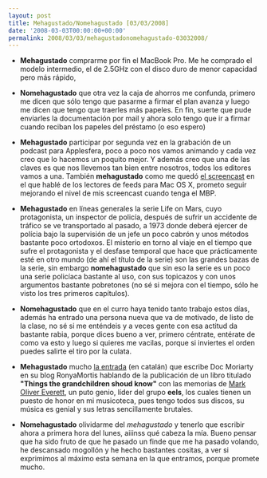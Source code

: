 ```yaml
---
layout: post
title: Mehagustado/Nomehagustado [03/03/2008]
date: '2008-03-03T00:00:00+00:00'
permalink: 2008/03/03/mehagustadonomehagustado-03032008/
---
```

- <strong>Mehagustado</strong> comprarme por fin el MacBook Pro. Me he comprado el modelo intermedio, el de 2.5GHz con el disco duro de menor capacidad pero más rápido,

- <strong>Nomehagustado</strong> que otra vez la caja de ahorros me confunda, primero me dicen que sólo tengo que pasarme a firmar el plan avanza y luego me dicen que tengo que traerles más papeles. En fin, suerte que pude enviarles la documentación por mail y ahora solo tengo que ir a firmar cuando reciban los papeles del préstamo (o eso espero) 

- <strong>Mehagustado</strong> participar por segunda vez en la grabación de un podcast para Applesfera, poco a poco nos vamos animando y cada vez creo que lo hacemos un poquito mejor. Y además creo que una de las claves es que nos llevemos tan bien entre nosotros, todos los editores vamos a una. También <strong>mehagustado</strong> como me quedó <a href="http://www.applesfera.com/2008/03/02-screencast-lectores-de-feed">el screencast</a> en el que hablé de los lectores de feeds para Mac OS X, prometo seguir mejorando el nivel de mis screencast cuando tenga el MBP.

- <strong>Mehagustado</strong> en líneas generales la serie Life on Mars, cuyo protagonista, un inspector de policía, después de sufrir un accidente de tráfico se ve transportado al pasado, a 1973 donde deberá ejercer de polícia bajo la supervisión de un jefe un poco cabrón y unos métodos bastante poco ortodoxos. El misterio en torno al viaje en el tiempo que sufre el protagonista y el desfase temporal que hace que prácticamente esté en otro mundo (de ahí el título de la serie) son las grandes bazas de la serie, sin embargo <strong>nomehagustado</strong> que sin eso la serie es un poco una serie policíaca bastante al uso, con sus topicazos y con unos argumentos bastante pobretones (no sé si mejora con el tiempo, sólo he visto los tres primeros capítulos).

- <strong>Nomehagustado</strong> que en el curro haya tenido tanto trabajo estos días, además ha entrado una persona nueva que va de motivado, de listo de la clase, no sé si me enténdeis y a veces gente con esa actitud da bastante rabia, porque dices bueno a ver, primero céntrate, entérate de como va esto y luego si quieres me vacilas, porque si inviertes el orden puedes salirte el tiro por la culata.

- <strong>Mehagustado</strong> mucho <a href="http://ronyamortis.blogspot.com/2008/03/things-that-grandchildren-should-know_02.html">la entrada</a> (en catalán) que escribe Doc Moriarty en su blog RonyaMortis hablando de la publicación de un libro titulado <strong>"Things the grandchildren shoud know"</strong> con las memorias de <a href="http://en.wikipedia.org/wiki/Mark_Oliver_Everett">Mark Oliver Everett</a>, un puto genio, líder del grupo <strong>eels</strong>, los cuales tienen un puesto de honor en mi musicoteca, pues tengo todos sus discos, su música es genial y sus letras sencillamente brutales. 

- <strong>Nomehagustado</strong> olividarme del <em>mehagustado</em> y tenerlo que escribir ahora a primera hora del lunes, aiiinss qué cabeza la mía. Bueno pensar que ha sido fruto de que he pasado un finde que me ha pasado volando, he descansado mogollón y he hecho bastantes cositas, a ver si exprimimos al máximo esta semana en la que entramos, porque promete mucho.
